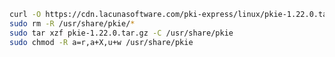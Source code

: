 ﻿```sh
curl -O https://cdn.lacunasoftware.com/pki-express/linux/pkie-1.22.0.tar.gz
sudo rm -R /usr/share/pkie/*
sudo tar xzf pkie-1.22.0.tar.gz -C /usr/share/pkie
sudo chmod -R a=r,a+X,u+w /usr/share/pkie
```
